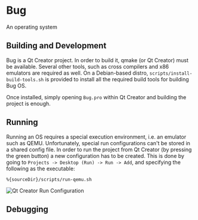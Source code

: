 Bug
===

An operating system

Building and Development
-----------

Bug is a Qt Creator project. In order to build it, qmake (or Qt Creator) must be available. Several other tools, such as cross compilers and x86 emulators are required as well. On a Debian-based distro, `scripts/install-build-tools.sh` is provided to install all the required build tools for building Bug OS.

Once installed, simply opening `Bug.pro` within Qt Creator and building the project is enough.

Running
-------

Running an OS requires a special execution environment, i.e. an emulator such as QEMU. Unfortunately, special run configurations can't be stored in a shared config file. In order to run the project from Qt Creator (by pressing the green button) a new configuration has to be created. This is done by going to `Projects -> Desktop (Run) -> Run -> Add`, and specifying the following as the executable:

    %{sourceDir}/scripts/run-qemu.sh
    
![Qt Creator Run Configuration](http://i.imgur.com/pjLQG5M.gif)

Debugging
---------
